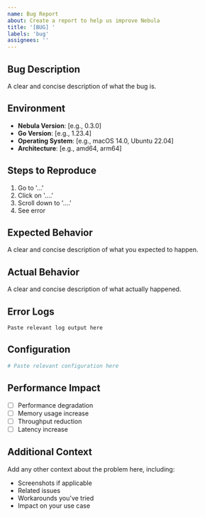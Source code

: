 ```yaml
---
name: Bug Report
about: Create a report to help us improve Nebula
title: '[BUG] '
labels: 'bug'
assignees: ''
---
```


## Bug Description

A clear and concise description of what the bug is.

## Environment

- **Nebula Version**: [e.g., 0.3.0]
- **Go Version**: [e.g., 1.23.4]
- **Operating System**: [e.g., macOS 14.0, Ubuntu 22.04]
- **Architecture**: [e.g., amd64, arm64]

## Steps to Reproduce

1. Go to '...'
2. Click on '....'
3. Scroll down to '....'
4. See error

## Expected Behavior

A clear and concise description of what you expected to happen.

## Actual Behavior

A clear and concise description of what actually happened.

## Error Logs

```
Paste relevant log output here
```

## Configuration

```yaml
# Paste relevant configuration here
```

## Performance Impact

- [ ] Performance degradation
- [ ] Memory usage increase
- [ ] Throughput reduction
- [ ] Latency increase

## Additional Context

Add any other context about the problem here, including:
- Screenshots if applicable
- Related issues
- Workarounds you've tried
- Impact on your use case